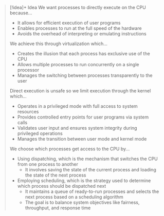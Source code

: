 > [!idea]+ Idea
> We want processes to directly execute on the CPU because...
> - It allows for efficient execution of user programs
> - Enables processes to run at the full speed of the hardware
> - Avoids the overhead of interpreting or emulating instructions
> 
> We achieve this through virtualization which...
> - Creates the illusion that each process has exclusive use of the CPU
> - Allows multiple processes to run concurrently on a single processor
> - Manages the switching between processes transparently to the user
> 
> Direct execution is unsafe so we limit execution through the kernel which...
> - Operates in a privileged mode with full access to system resources
> - Provides controlled entry points for user programs via system calls
> - Validates user input and ensures system integrity during privileged operations
> - Manages the transition between user mode and kernel mode
> 
> We choose which processes get access to the CPU by...
> - Using dispatching, which is the mechanism that switches the CPU from one process to another
>   - It involves saving the state of the current process and loading the state of the next process
> - Employing scheduling, which is the strategy used to determine which process should be dispatched next
>   - It maintains a queue of ready-to-run processes and selects the next process based on a scheduling algorithm
>   - The goal is to balance system objectives like fairness, throughput, and response time

